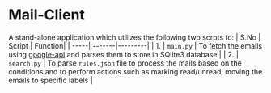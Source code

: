 # Mail-Client

A stand-alone application which utilizes the following two scrpts to:
| S.No | Script | Function|
| -----| -------|---------|
| 1. | `main.py`   | To fetch the emails using [google-api](https://github.com/googleapis/google-api-python-client/blob/main/docs/oauth.md) and parses them to store in SQlite3 database  |
| 2. | `search.py` | To parse `rules.json` file to process the mails based on the conditions and to perform actions such as marking read/unread, moving the emails to specific labels     |
